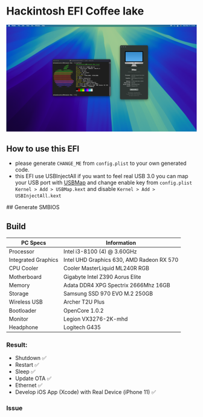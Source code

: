 # Hackintosh EFI Coffee lake

![alt text](https://github.com/Mozoou/Coffee-Lake-Hackintosh/blob/master/info.png)

## How to use this EFI

- please generate `CHANGE_ME` from `config.plist` to your own generated code.
- this EFI use USBInjectAll if you want to feel real USB 3.0 you can map your USB port with [USBMap](https://github.com/corpnewt/USBMap) and change enable key from `config.plist` `Kernel > Add > USBMap.kext` and disable `Kernel > Add > USBInjectAll.kext`

## Generate SMBIOS



## Build

| PC Specs            | Information                               |
| ------------------- | ----------------------------------------- |
| Processor           | Intel i3-8100 (4) @ 3.60GHz               |
| Integrated Graphics | Intel UHD Graphics 630, AMD Radeon RX 570 |
| CPU Cooler          | Cooler MasterLiquid ML240R RGB            |
| Motherboard         | Gigabyte Intel Z390 Aorus Elite           |
| Memory              | Adata DDR4 XPG Spectrix 2666Mhz 16GB      |
| Storage             | Samsung SSD 970 EVO M.2 250GB             |
| Wireless USB        | Archer T2U Plus                           |
| Bootloader          | OpenCore 1.0.2                            |
| Monitor             | Legion VX3276-2K-mhd                      |
| Headphone           | Logitech G435                             |

### Result:

- Shutdown ✅
- Restart ✅
- Sleep ✅
- Update OTA ✅
- Ethernet ✅
- Develop iOS App (Xcode) with Real Device (iPhone 11) ✅

### Issue

<!-- - Build in Wi-Fi Aorus Master ❌ -->